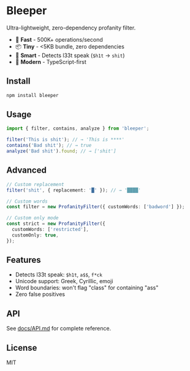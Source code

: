 # Bleeper

Ultra-lightweight, zero-dependency profanity filter.

- 🚀 **Fast** - 500K+ operations/second
- 📦 **Tiny** - <5KB bundle, zero dependencies
- 🧠 **Smart** - Detects l33t speak (`$h1t` → `shit`)
- 🎯 **Modern** - TypeScript-first

## Install

```bash
npm install bleeper
```

## Usage

```typescript
import { filter, contains, analyze } from 'bleeper';

filter('This is shit'); // → 'This is ****'
contains('Bad shit'); // → true
analyze('Bad shit').found; // → ['shit']
```

## Advanced

```typescript
// Custom replacement
filter('shit', { replacement: '█' }); // → '████'

// Custom words
const filter = new ProfanityFilter({ customWords: ['badword'] });

// Custom only mode
const strict = new ProfanityFilter({
  customWords: ['restricted'],
  customOnly: true,
});
```

## Features

- Detects l33t speak: `$h1t`, `a$$`, `f*ck`
- Unicode support: Greek, Cyrillic, emoji
- Word boundaries: won't flag "class" for containing "ass"
- Zero false positives

## API

See [docs/API.md](docs/API.md) for complete reference.

## License

MIT

